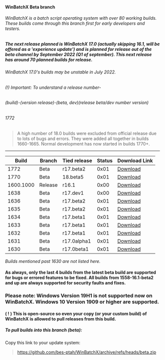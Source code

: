 #### WinBatchX Beta branch
###### WinBatchX is a batch script operating system with over 80 working builds. These builds come through this branch first for early developers and testers.

##### The next release planned is WinBatchX 17.0 (actually skipping 16.1, will be offered as a 'experience update') and is planned for release out of the beta channel by September 2022 (Q1 of september). This next release has around 70 planned builds for release.


###### WinBatchX 17.0's builds may be unstable in July 2022.

###### (!) Important: To understand a release number-

###### (build)-(version release)-(beta, dev)(release beta/dev number version)
###### 1772

> A high number of 18.0 builds were excluded from official release due to lots of bugs and errors. They were added all together in builds 1660-1665. Normal development has now started in builds 1770+.


***
Build | Branch | Tied release | Status | Download Link |
------|--------|--------------|--------|---------------|
1772 | Beta | r17.beta2 | 0x01 | [Download](https://github.com/bes-ptah/WinBatchX/releases/download/1772/WBX_BUILD_1772.zip) |
1770 | Beta | 18.beta5  | 0x01 | [Download](https://github.com/bes-ptah/WinBatchX/releases/download/1770/WBX_BUILD_1770.zip) |
1600.1000 | Release | r16.1 | 0x00 | [Download](https://github.com/bes-ptah/WinBatchX/releases/download/1601-16.1/WinBatchXr1600.1000.zip) |
1638 | Beta | r17.dev1 | 0x00 | [Download](https://github.com/bes-ptah/WinBatchX/releases/download/1638/WinBatchXBuild1638.zip) |
1636 | Beta | r17.beta2 | 0x01 | [Download](https://github.com/bes-ptah/WinBatchX/releases/download/1636/WinBatchXBuild1636.zip) |
1635 | Beta | r17.beta2 | 0x01 | [Download](https://github.com/bes-ptah/WinBatchX/releases/download/1635/WinBatchXBuild1635.zip) |
1634 | Beta | r17.beta1 | 0x01 | [Download](https://github.com/bes-ptah/WinBatchX/releases/download/1634/WinBatchXBuild1634.zip) |
1633 | Beta | r17.beta1 | 0x01 | [Download](https://github.com/bes-ptah/WinBatchX/releases/download/1633/WinBatchXBuild1633.zip) |
1632 | Beta | r17.beta1 | 0x01 | [Download](https://github.com/bes-ptah/WinBatchX/releases/download/1632-17.0-dev/WinBatchXBuild1632.zip) |
1631 | Beta | r17.0alpha1 | 0x01 | [Download](https://github.com/bes-ptah/WinBatchX/releases/download/1631-17.0alpha1/WinBatchXBuild1631.zip) |
1630 | Beta | r17.0beta1 | 0x01 | [Download](https://github.com/bes-ptah/WinBatchX/releases/download/1630-17.0beta.1/WinBatchXBuild1630.zip) |

*Builds mentioned past 1630 are not listed here.*




#### As always, only the last 4 builds from the latest beta build are supported for bugs or errored features to be fixed. All builds from 1558-16.1-beta2 and up are always supported for security faults and fixes.

### Please note: Windows Version 19H1 is not supported now on WinBatchX. Windows 10 Version 1909 or higher are supported.

#### ( ! ) This is open-source so even your copy (or your custom build) of WinBatchX is allowed to pull releases from this build.

##### To pull builds into this branch (beta):

Copy this link to your update system:

> https://github.com/bes-ptah/WinBatchX/archive/refs/heads/beta.zip





